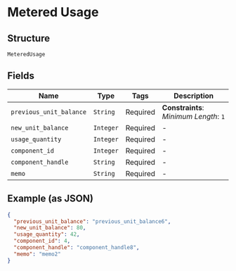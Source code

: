 
# Metered Usage

## Structure

`MeteredUsage`

## Fields

| Name | Type | Tags | Description |
|  --- | --- | --- | --- |
| `previous_unit_balance` | `String` | Required | **Constraints**: *Minimum Length*: `1` |
| `new_unit_balance` | `Integer` | Required | - |
| `usage_quantity` | `Integer` | Required | - |
| `component_id` | `Integer` | Required | - |
| `component_handle` | `String` | Required | - |
| `memo` | `String` | Required | - |

## Example (as JSON)

```json
{
  "previous_unit_balance": "previous_unit_balance6",
  "new_unit_balance": 80,
  "usage_quantity": 42,
  "component_id": 4,
  "component_handle": "component_handle8",
  "memo": "memo2"
}
```

